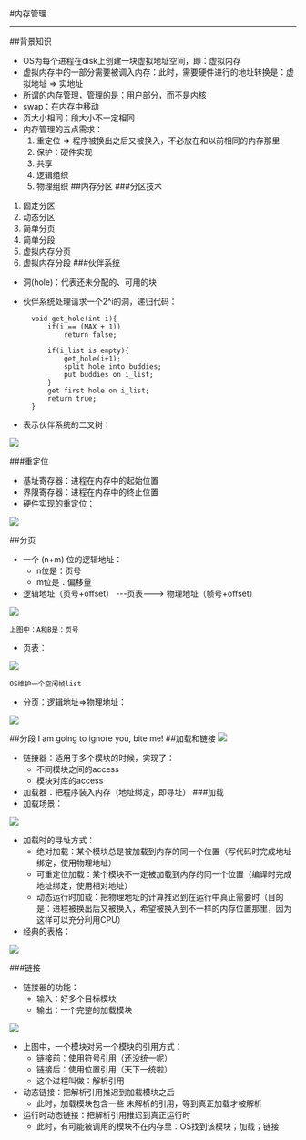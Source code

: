 #内存管理

----------
##背景知识
- OS为每个进程在disk上创建一块虚拟地址空间，即：虚拟内存
- 虚拟内存中的一部分需要被调入内存：此时，需要硬件进行的地址转换是：虚拟地址 => 实地址
- 所谓的内存管理，管理的是：用户部分，而不是内核
- swap：在内存中移动
- 页大小相同；段大小不一定相同
- 内存管理的五点需求：
	1. 重定位 => 程序被换出之后又被换入，不必放在和以前相同的内存那里
	2. 保护：硬件实现
	3. 共享
	4. 逻辑组织
	5. 物理组织
##内存分区
###分区技术
1. 固定分区
2. 动态分区
3. 简单分页
4. 简单分段
5. 虚拟内存分页
6. 虚拟内存分段
###伙伴系统
- 洞(hole)：代表还未分配的、可用的块
- 伙伴系统处理请求一个2^i的洞，递归代码：

		void get_hole(int i){
			if(i == (MAX + 1))
				return false;

			if(i_list is empty){
				get_hole(i+1);
				split hole into buddies;
				put buddies on i_list;
			}
			get first hole on i_list;
			return true; 
		}
- 表示伙伴系统的二叉树：

![](http://i.imgur.com/z0kgA82.png)

###重定位
- 基址寄存器：进程在内存中的起始位置
- 界限寄存器：进程在内存中的终止位置
- 硬件实现的重定位：

![](http://i.imgur.com/qLB0LHU.png)

##分页
- 一个 (n+m) 位的逻辑地址：
	- n位是：页号
	- m位是：偏移量
- 逻辑地址（页号+offset） ---页表---> 物理地址（帧号+offset）

![](http://i.imgur.com/zeJbd9h.png)

	上图中：A和B是：页号

- 页表：

![](http://i.imgur.com/UAFvKn9.png)

	OS维护一个空闲帧list
- 分页：逻辑地址=>物理地址：

![](http://i.imgur.com/nVlifZD.png)

##分段
I am going to ignore you, bite me!
##加载和链接
![](http://i.imgur.com/KtRb8UF.png)

- 链接器：适用于多个模块的时候，实现了：
	- 不同模块之间的access
	- 模块对库的access
- 加载器：把程序装入内存（地址绑定，即寻址）
###加载
- 加载场景：

![](http://i.imgur.com/L1ibTMY.png)

- 加载时的寻址方式：
	- 绝对加载：某个模块总是被加载到内存的同一个位置（写代码时完成地址绑定，使用物理地址）
	- 可重定位加载：某个模块不一定被加载到内存的同一个位置（编译时完成地址绑定，使用相对地址）
	- 动态运行时加载：把物理地址的计算推迟到在运行中真正需要时（目的是：进程被换出后又被换入，希望被换入到不一样的内存位置那里，因为这样可以充分利用CPU）
- 经典的表格：

![](http://i.imgur.com/0W4qFWV.png)

###链接
- 链接器的功能：
	- 输入：好多个目标模块
	- 输出：一个完整的加载模块

![](http://i.imgur.com/4ONsxci.png)

- 上图中，一个模块对另一个模块的引用方式：
	- 链接前：使用符号引用（还没统一呢）
	- 链接后：使用位置引用（天下一统啦）
	- 这个过程叫做：解析引用
- 动态链接：把解析引用推迟到加载模块之后
	- 此时，加载模块包含一些 未解析的引用，等到真正加载才被解析
- 运行时动态链接：把解析引用推迟到真正运行时
	- 此时，有可能被调用的模块不在内存里：OS找到该模块；加载；链接
